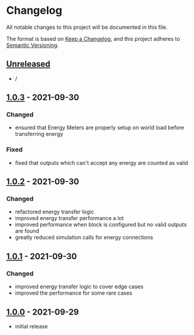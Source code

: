 # Changelog

All notable changes to this project will be documented in this file.

The format is based on [Keep a Changelog],
and this project adheres to [Semantic Versioning].

## [Unreleased]
- /


## [1.0.3] - 2021-09-30

### Changed
- ensured that Energy Meters are properly setup on world load before transferring energy

### Fixed
- fixed that outputs which can't accept any energy are counted as valid


## [1.0.2] - 2021-09-30

### Changed
- refactored energy transfer logic
- improved energy transfer performance a lot
- improved performance when block is configured but no valid outputs are found
- greatly reduced simulation calls for energy connections


## [1.0.1] - 2021-09-30

### Changed
- improved energy transfer logic to cover edge cases
- improved the performance for some rare cases


## [1.0.0] - 2021-09-29
- initial release

<!-- Links -->
[keep a changelog]: https://keepachangelog.com/en/1.0.0/
[semantic versioning]: https://semver.org/spec/v2.0.0.html

<!-- Versions -->
[unreleased]: https://github.com/RLNT/minecraft_energymeter/compare/v1.16-1.0.3...HEAD
[1.0.3]: https://github.com/RLNT/minecraft_energymeter/compare/v1.16-1.0.2..v1.16-1.0.3
[1.0.2]: https://github.com/RLNT/minecraft_energymeter/compare/v1.16-1.0.1..v1.16-1.0.2
[1.0.1]: https://github.com/RLNT/minecraft_energymeter/compare/v1.16-1.0.0..v1.16-1.0.1
[1.0.0]: https://github.com/RLNT/minecraft_energymeter/releases/tag/v1.16-1.0.0
